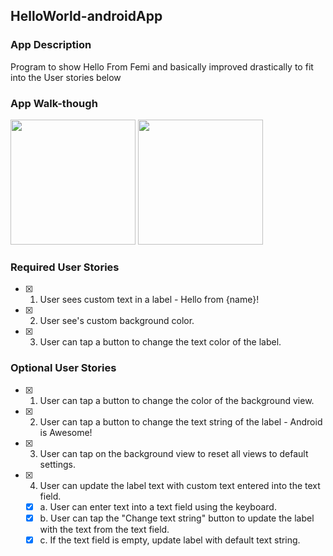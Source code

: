 ## HelloWorld-androidApp

### App Description
Program to show Hello From Femi and basically improved drastically to fit into the User stories below

### App Walk-though

<img src="https://media.giphy.com/media/TIQvDmDSCUkcU9Ghy6/giphy.gif" width=200>
<img src="https://media.giphy.com/media/dUftn8QUeEgZ91xxbR/giphy.gif" width=200><br>

### Required User Stories
- [x] 1. User sees custom text in a label - Hello from {name}!
- [x] 2. User see's custom background color.
- [x] 3. User can tap a button to change the text color of the label.

### Optional User Stories
- [x] 1. User can tap a button to change the color of the background view.  
- [x] 2. User can tap a button to change the text string of the label - Android is Awesome!  
- [x] 3. User can tap on the background view to reset all views to default settings.  
- [x] 4. User can update the label text with custom text entered into the text field.  
   - [x] a. User can enter text into a text field using the keyboard.  
   - [x] b. User can tap the "Change text string" button to update the label with the text from the text field.  
   - [x] c. If the text field is empty, update label with default text string.  
